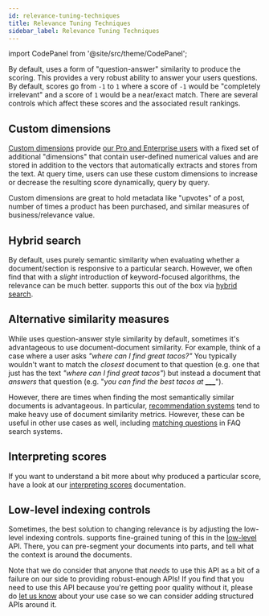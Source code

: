 ```yaml
---
id: relevance-tuning-techniques
title: Relevance Tuning Techniques
sidebar_label: Relevance Tuning Techniques
---
```



import CodePanel from '@site/src/theme/CodePanel';


By default, <Config v="names.product"/> uses a form of "question-answer"
similarity to produce the scoring. This provides a very robust ability to
answer your users questions. By default, scores go from `-1` to `1` where a
score of `-1` would be "completely irrelevant" and a score of `1` would be a
near/exact match. There are several controls which affect these scores and
the associated result rankings.

## Custom dimensions

[Custom dimensions](/docs/learn/semantic-search/add-custom-dimensions) provide [our Pro and Enterprise users](https://vectara.com/pricing/) with a fixed set 
of additional "dimensions" that contain user-defined numerical values and are 
stored in addition to the vectors that <Config v="names.product"/> automatically 
extracts and stores from the text. At query time, users can use these custom 
dimensions to increase or decrease the resulting score dynamically, query by query.

Custom dimensions are great to hold metadata like "upvotes" of a post, number
of times a product has been purchased, and similar measures of business/relevance
value.

## Hybrid search

By default, <Config v="names.product"/> uses purely semantic similarity when
evaluating whether a document/section is responsive to a particular search.
However, we often find that with a _slight_ introduction of keyword-focused
algorithms, the relevance can be much better. <Config v="names.product"/>
supports this out of the box via [hybrid search](/docs/learn/hybrid-search).

## Alternative similarity measures

While <Config v="names.product"/> uses question-answer style similarity by
default, sometimes it's advantageous to use document-document similarity. For
example, think of a case where a user asks *"where can I find great tacos?"* You
typically wouldn't want to match the _closest_ document to that question (e.g.
one that just has the text *"where can I find great tacos"*) but instead a document
that _answers_ that question (e.g. "*you can find the best tacos at* **\_\_\_**").

However, there are times when finding the most semantically similar documents
is advantageous. In particular, [recommendation systems](/docs/learn/recommendation-systems/recommender-overview)
tend to make heavy use of document similarity metrics. However, these can be
useful in other use cases as well, including [matching questions](/docs/learn/question-answer/question-answer-overview)
in FAQ search systems.

## Interpreting scores

If you want to understand a bit more about why <Config v="names.product"/>
produced a particular score, have a look at our
[interpreting scores](/docs/api-reference/search-apis/interpreting-responses/interpreting-scores)
documentation.

## Low-level indexing controls

Sometimes, the best solution to changing relevance is by adjusting the low-level
indexing controls. <Config v="names.product"/> supports fine-grained tuning of
this in the [low-level](/docs/api-reference/indexing-apis/core_indexing) API.
There, you can pre-segment your documents into parts, and
tell <Config v="names.product"/> what the context is around the documents.

Note that we do consider that anyone that _needs_ to use this API as a bit of a
failure on our side to providing robust-enough APIs! If you find that you need
to use this API because you're getting poor quality without it, please do
[let us know](https://discuss.vectara.com) about your use case so we can consider
adding structured APIs around it.
